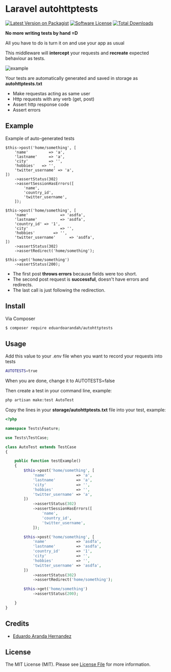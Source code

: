 # Laravel autohttptests

[![Latest Version on Packagist][ico-version]][link-packagist]
[![Software License][ico-license]](LICENSE.md)
[![Total Downloads][ico-downloads]][link-downloads]

**No more writing tests by hand =D**

All you have to do is turn it on and use your app as usual

This middleware will **intercept** your requests and **recreate** expected behaviour as tests. 

![example](https://user-images.githubusercontent.com/4065733/31188928-3ff9edcc-a8fc-11e7-9d64-3503ff60031c.png)

Your tests are automatically generated and saved in storage as **autohttptests.txt**

- Make requestas acting as same user
- Http requests with any verb (get, post)
- Assert http response code
- Assert errors

## Example 

Example of auto-generated tests

```
$this->post('home/something', [
    'name'         => 'a',
    'lastname'     => 'a',
    'city'         => '',
    'hobbies'   => '',
    'twitter_username' => 'a',
])
    ->assertStatus(302)
    ->assertSessionHasErrors([
        'name',
        'country_id',
        'twitter_username',
    ]);

$this->post('home/something', [
    'name'              => 'asdfa',
    'lastname'          => 'asdfa',
    'country_id' => '1',
    'city'              => '',
    'hobbies'        => '',
    'twitter_username'      => 'asdfa',
])
    ->assertStatus(302)
    ->assertRedirect('home/something');

$this->get('home/something')
    ->assertStatus(200);

```

- The first post **throws errors** because fields were too short. 
- The second post request is **successful**, doesn't have errors and redirects. 
- The last call is just following the redirection.


## Install

Via Composer

``` bash
$ composer require eduardoarandah/autohttptests
```

## Usage

Add this value to your .env file when you want to record your requests into tests

``` bash
AUTOTESTS=true
```

When you are done, change it to AUTOTESTS=false

Then create a test in your command line, example:

``` bash
php artisan make:test AutoTest
```

Copy the lines in your **storage/autohttptests.txt** file into your test, example:

``` php
<?php

namespace Tests\Feature;

use Tests\TestCase;

class AutoTest extends TestCase
{

    public function testExample()
    {
        $this->post('home/something', [
            'name'             => 'a',
            'lastname'         => 'a',
            'city'             => '',
            'hobbies'          => '',
            'twitter_username' => 'a',
        ])
            ->assertStatus(302)
            ->assertSessionHasErrors([
                'name',
                'country_id',
                'twitter_username',
            ]);

        $this->post('home/something', [
            'name'             => 'asdfa',
            'lastname'         => 'asdfa',
            'country_id'       => '1',
            'city'             => '',
            'hobbies'          => '',
            'twitter_username' => 'asdfa',
        ])
            ->assertStatus(302)
            ->assertRedirect('home/something');

        $this->get('home/something')
            ->assertStatus(200);

    }
}

```


## Credits

- [Eduardo Aranda Hernandez][link-author]

## License

The MIT License (MIT). Please see [License File](LICENSE.md) for more information.

[ico-version]: https://img.shields.io/packagist/v/eduardoarandah/autohttptests.svg?style=flat-square
[ico-license]: https://img.shields.io/badge/license-MIT-brightgreen.svg?style=flat-square
[ico-travis]: https://img.shields.io/travis/eduardoarandah/autohttptests/master.svg?style=flat-square
[ico-scrutinizer]: https://img.shields.io/scrutinizer/coverage/g/eduardoarandah/autohttptests.svg?style=flat-square
[ico-code-quality]: https://img.shields.io/scrutinizer/g/eduardoarandah/autohttptests.svg?style=flat-square
[ico-downloads]: https://img.shields.io/packagist/dt/eduardoarandah/autohttptests.svg?style=flat-square

[link-packagist]: https://packagist.org/packages/eduardoarandah/autohttptests
[link-travis]: https://travis-ci.org/eduardoarandah/autohttptests
[link-scrutinizer]: https://scrutinizer-ci.com/g/eduardoarandah/autohttptests/code-structure
[link-code-quality]: https://scrutinizer-ci.com/g/eduardoarandah/autohttptests
[link-downloads]: https://packagist.org/packages/eduardoarandah/autohttptests
[link-author]: https://github.com/eduardoarandah
[link-contributors]: ../../contributors
